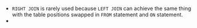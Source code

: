- `RIGHT JOIN` is rarely used because `LEFT JOIN` can achieve the same thing with the table positions swapped in `FROM` statement and `ON` statement.
- 